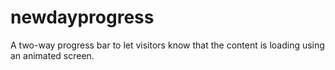 # newdayprogress
A two-way progress bar to let visitors know that the content is loading using an animated screen.
